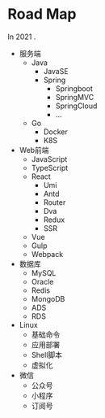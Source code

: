 # Road Map

In 2021 .



- 服务端
    - Java
        - JavaSE
        - Spring
            - Springboot
            - SpringMVC
            - SpringCloud
            - ...
    - Go
        - Docker
        - K8S
- Web前端
    - JavaScript
    - TypeScript
    - React
        - Umi
        - Antd
        - Router
        - Dva
        - Redux
        - SSR
    - Vue
    - Gulp
    - Webpack
- 数据库
    - MySQL
    - Oracle
    - Redis
    - MongoDB
    - ADS
    - RDS
- Linux
    - 基础命令
    - 应用部署
    - Shell脚本
    - 虚拟化
- 微信
    - 公众号
    - 小程序
    - 订阅号